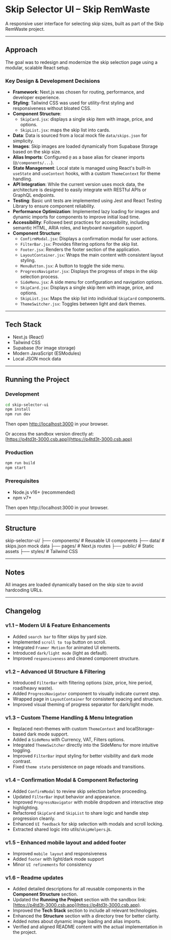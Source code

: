 # Skip Selector UI – Skip RemWaste

A responsive user interface for selecting skip sizes, built as part of the Skip RemWaste project.

---

## Approach

The goal was to redesign and modernize the skip selection page using a modular, scalable React setup.

### Key Design & Development Decisions

- **Framework**: Next.js was chosen for routing, performance, and developer experience.
- **Styling**: Tailwind CSS was used for utility-first styling and responsiveness without bloated CSS.
- **Component Structure**:
  - `SkipCard.jsx`: displays a single skip item with image, price, and options.
  - `SkipList.jsx`: maps the skip list into cards.
- **Data**: Data is sourced from a local mock file `data/skips.json` for simplicity.
- **Images**: Skip images are loaded dynamically from Supabase Storage based on the skip size.
- **Alias Imports**: Configured `@` as a base alias for cleaner imports (`@/components/...`).
- **State Management**: Local state is managed using React's built-in `useState` and `useContext` hooks, with a custom `ThemeContext` for theme handling.
- **API Integration**: While the current version uses mock data, the architecture is designed to easily integrate with RESTful APIs or GraphQL endpoints.
- **Testing**: Basic unit tests are implemented using Jest and React Testing Library to ensure component reliability.
- **Performance Optimization**: Implemented lazy loading for images and dynamic imports for components to improve initial load time.
- **Accessibility**: Followed best practices for accessibility, including semantic HTML, ARIA roles, and keyboard navigation support.
- **Component Structure**:
  - `ConfirmModal.jsx`: Displays a confirmation modal for user actions.
  - `FilterBar.jsx`: Provides filtering options for the skip list.
  - `Footer.jsx`: Renders the footer section of the application.
  - `LayoutContainer.jsx`: Wraps the main content with consistent layout styling.
  - `MenuButton.jsx`: A button to toggle the side menu.
  - `ProgressNavigator.jsx`: Displays the progress of steps in the skip selection process.
  - `SideMenu.jsx`: A side menu for configuration and navigation options.
  - `SkipCard.jsx`: Displays a single skip item with image, price, and options.
  - `SkipList.jsx`: Maps the skip list into individual `SkipCard` components.
  - `ThemeSwitcher.jsx`: Toggles between light and dark themes.
---

## Tech Stack

- Next.js (React)
- Tailwind CSS
- Supabase (for image storage)
- Modern JavaScript (ESModules)
- Local JSON mock data

---

## Running the Project

### Development
```bash
cd skip-selector-ui
npm install
npm run dev
```
Then open [http://localhost:3000](http://localhost:3000) in your browser.

Or access the sandbox version directly at:  
[https://p4td3t-3000.csb.app](https://p4td3t-3000.csb.app)

### Production
```bash
npm run build
npm start
```

### Prerequisites
- Node.js v16+ (recommended)
- npm v7+

Then open http://localhost:3000 in your browser.

---

## Structure

skip-selector-ui/
├── components/        # Reusable UI components
├── data/              # skips.json mock data
├── pages/             # Next.js routes
├── public/            # Static assets
├── styles/            # Tailwind CSS

---

## Notes

All images are loaded dynamically based on the skip size to avoid hardcoding URLs.

---

## Changelog

### v1.1 – Modern UI & Feature Enhancements
- Added `search bar` to filter skips by yard size.
- Implemented `scroll to top` button on scroll.
- Integrated `Framer Motion` for animated UI elements.
- Introduced `dark/light mode` (light as default).
- Improved `responsiveness` and cleaned component structure.

### v1.2 – Advanced UI Structure & Filtering
- Introduced `FilterBar` with filtering options (size, price, hire period, road/heavy waste).
- Added `ProgressNavigator` component to visually indicate current step.
- Wrapped page in `LayoutContainer` for consistent spacing and structure.
- Improved visual theming of progress separator for dark/light mode.

### v1.3 – Custom Theme Handling & Menu Integration
- Replaced next-themes with custom `ThemeContext` and localStorage-based dark mode support.
- Added a `SideMenu` with Currency, VAT, Filters options.
- Integrated `ThemeSwitcher` directly into the SideMenu for more intuitive toggling.
- Improved `FilterBar` input styling for better visibility and dark mode contrast.
- Fixed `theme state` persistence on page reloads and transitions.

### v1.4 – Confirmation Modal & Component Refactoring
- Added `ConfirmModal` to review skip selection before proceeding.
- Updated `FilterBar` input behavior and appearance.
- Improved `ProgressNavigator` with mobile dropdown and interactive step highlighting.
- Refactored `SkipCard` and `SkipList` to share logic and handle step progression cleanly.
- Enhanced `UI feedback` for skip selection with modals and scroll locking.
- Extracted shared logic into utils/`skipHelpers`.js.

### v1.5 – Enhanced mobile layout and added footer
- Improved `mobile layout` and responsiveness
- Added `footer` with light/dark mode support
- Minor `UI refinements` for consistency

### v1.6 – Readme updates
- Added detailed descriptions for all reusable components in the **Component Structure** section.
- Updated the **Running the Project** section with the sandbox link: [https://p4td3t-3000.csb.app](https://p4td3t-3000.csb.app).
- Improved the **Tech Stack** section to include all relevant technologies.
- Enhanced the **Structure** section with a directory tree for better clarity.
- Added notes about dynamic image loading and alias imports.
- Verified and aligned README content with the actual implementation in the project.